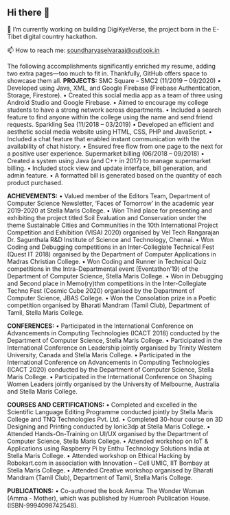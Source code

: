 ## Hi there 👋

<!--
**happie-sou/happie-sou** is a ✨ _special_ ✨ repository because its `README.md` (this file) appears on your GitHub profile.

Here are some ideas to get you started:

- 🔭 I’m currently working on ...
- 🌱 I’m currently learning ...
- 👯 I’m looking to collaborate on ...
- 🤔 I’m looking for help with ...
- 💬 Ask me about ...
- 📫 How to reach me: ...
- 😄 Pronouns: ...
- ⚡ Fun fact: ...
-->
🔭 I’m currently working on building DigiKyeVerse, the project born in the E-Tibet digital country hackathon.

📫 How to reach me: soundharyaselvaraaj@outlook.in

The following accomplishments significantly enriched my resume, adding two extra pages—too much to fit in. Thankfully, GitHub offers space to showcase them all.
**PROJECTS:**
SMC Square – SMC2 (11/2019 – 09/2020)
      •	Developed using Java, XML, and Google Firebase (Firebase Authentication, Storage, Firestore).
      •	Created this social media app as a team of three using Android Studio and Google Firebase.
      • Aimed to encourage my college students to have a strong network across departments.
      • Included a search feature to find anyone within the college using the name and send friend requests.
Sparkling Sea (11/2018 – 03/2019)
      •	Developed an efficient and aesthetic social media website using HTML, CSS, PHP and JavaScript.
      •	Included a chat feature that enabled instant communication with the availability of chat history.
      •	Ensured free flow from one page to the next for a positive user experience.
Supermarket billing (06/2018 – 09/2018)
      •	Created a system using Java (and C++ in 2017) to manage supermarket billing.
      •	Included stock view and update interface, bill generation, and admin feature.
      •	A formatted bill is generated based on the quantity of each product purchased.
      
**ACHIEVEMENTS:**
      •	Valued member of the Editors Team, Department of Computer Science Newsletter, ‘Faces of Tomorrow’ in the academic year 2019-2020 at Stella Maris College.
      •	Won Third place for presenting and exhibiting the project titled Soil Evaluation and Conservation under the theme Sustainable Cities and Communities in the 10th International Project Competition and Exhibition (VISAI 2020) organised by Vel Tech Rangarajan Dr. Sagunthala R&D Institute of Science and Technology, Chennai.
      •	Won Coding and Debugging competitions in an Inter-Collegiate Technical Fest (Quest IT 2018) organised by the Department of Computer Applications in Madras Christian College.
      •	Won Coding and Runner in Technical Quiz competitions in the Intra-Departmental event (Eventathon’19) of the Department of Computer Science, Stella Maris College.
      •	Won in Debugging and Second place in Memo(ry)thm competitions in the Inter-Collegiate Techno Fest (Cosmic Cube 2020) organised by the Department of Computer Science, JBAS College.
      •	Won the Consolation prize in a Poetic competition organised by Bharati Mandram (Tamil Club), Department of Tamil, Stella Maris College.

**CONFERENCES:**
      •	Participated in the International Conference on Advancements in Computing Technologies (ICACT 2018) conducted by the Department of Computer Science, Stella Maris College.
      •	Participated in the International Conference on Leadership jointly organised by Trinity Western University, Canada and Stella Maris College.
      •	Participated in the International Conference on Advancements in Computing Technologies (ICACT 2020) conducted by the Department of Computer Science, Stella Maris College. 
      •	Participated in the International Conference on Shaping Women Leaders jointly organised by the University of Melbourne, Australia and Stella Maris College.
      
**COURSES AND CERTIFICATIONS:**
      •	Completed and excelled in the Scientific Language Editing Programme conducted jointly by Stella Maris College and TNQ Technologies Pvt. Ltd.
      •	Completed 30-hour course on 3D Designing and Printing conducted by Ionic3dp at Stella Maris College.
      •	Attended Hands-On-Training on UI/UX organised by the Department of Computer Science, Stella Maris College.
      •	Attended workshop on IoT & Applications using Raspberry Pi by Enthu Technology Solutions India at Stella Maris College.
      •	Attended workshop on Ethical Hacking by Robokart.com in association with Innovation – Cell UMIC, IIT Bombay at Stella Maris College.
      •	Attended Creative workshop organised by Bharati Mandram (Tamil Club), Department of Tamil, Stella Maris College.

**PUBLICATIONS:**
      •	Co-authored the book Amma: The Wonder Woman (Amma - Mother), which was published by Humrooh Publication House. (ISBN-9994098742548).
